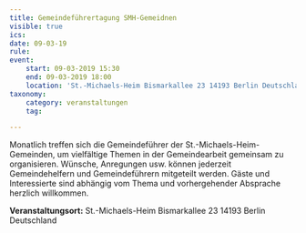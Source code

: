 ```yaml
---
title: Gemeindeführertagung SMH-Gemeidnen
visible: true
ics: 
date: 09-03-19
rule: 
event:
	start: 09-03-2019 15:30
	end: 09-03-2019 18:00
	location: 'St.-Michaels-Heim Bismarkallee 23 14193 Berlin Deutschland'
taxonomy:
	category: veranstaltungen
	tag: 

---
```

Monatlich treffen sich die Gemeindeführer der St.-Michaels-Heim-Gemeinden, um vielfältige Themen in der Gemeindearbeit gemeinsam zu organisieren. Wünsche, Anregungen usw. können jederzeit Gemeindehelfern und Gemeindeführern mitgeteilt werden. Gäste und Interessierte sind abhängig vom Thema und vorhergehender Absprache herzlich willkommen.


**Veranstaltungsort:** St.-Michaels-Heim
Bismarkallee 23
14193 Berlin
Deutschland

